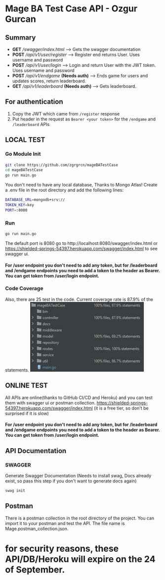 # Mage BA Test Case API - Ozgur Gurcan
## Summary
- **GET**    _/swagger/index.html_                    --> Gets the swagger documentation
- **POST**   _/api/v1/user/register_                --> Register end returns User. Uses username and password
- **POST**   _/api/v1/user/login_                   --> Login and return User with the JWT token. Uses username and password
- **POST**   _/api/v1/endgame_      **(Needs auth)**  --> Ends game for users and updates scores, return leaderboard.
- **GET**    _/api/v1/leaderboard_  **(Needs auth)**  --> Gets leaderboard.

## For authentication
1. Copy the JWT which came from `/register` response
2. Put header in the request as `Bearer <your token>` for the `/endgame` and `/leaderboard` APIs


## LOCAL TEST

### Go Module Init
```bash
git clone https://github.com/zgrgrcn/mageBATestCase
cd mageBATestCase
go run main.go
```
You don't need to have any local database, Thanks to Mongo Atlas! Create a .env file in the root directory and add the following lines:
```bash
DATABASE_URL=mongodb+srv://
TOKEN_KEY=key
PORT=:8080
```

### Run
```bash
go run main.go
```
The default port is 8080 go to http://localhost:8080/swagger/index.html or https://shielded-springs-54397.herokuapp.com/swagger/index.html to see swagger ui.
#### For /user endpoint you don't need to add any token, but for /leaderboard and /endgame endpoints you need to add a token to the header as Bearer. You can get token from /user/login endpoint.

### Code Coverage
Also, there are 25 test in the code. Current coverage rate is 87.9% of the statements.
![Code Coverage Image](images/code%20coverage.png)


## ONLINE TEST
All APIs  are online(thanks to GitHub CI/CD and Heroku) and you can test them with swagger ui or postman collection.
https://shielded-springs-54397.herokuapp.com/swagger/index.html (it is a free tier, so don't be surprised if it is slow)
#### For /user endpoint you don't need to add any token, but for /leaderboard and /endgame endpoints you need to add a token to the header as Bearer. You can get token from /user/login endpoint.



## API Documentation
### SWAGGER
Generate Swagger Documentation 
(Needs to install swag, Docs already exist, so pass this step if you don't want to generate docs again)
```bash
swag init
```
## Postman
There is a postman collection in the root directory of the project. You can import it to your postman and test the API.
The file name is Mage.postman_collection.json.

# for security reasons, these API/DB/Heroku  will expire on the 24 of September.

